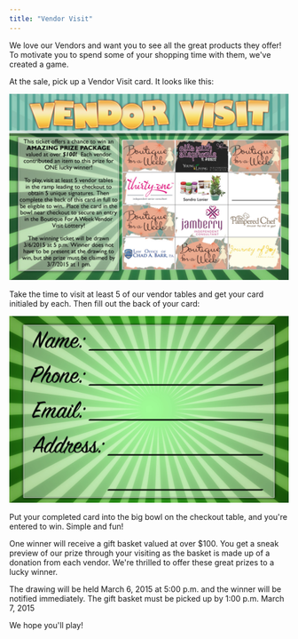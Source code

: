 ```yaml
---
title: "Vendor Visit"
---
```


We love our Vendors and want you to see all the great products they offer! To motivate you to spend some of your shopping time with them, we've created a game.

At the sale, pick up a Vendor Visit card. It looks like this:

![](/img/blog/VendorLottery_front_web.png)

Take the time to visit at least 5 of our vendor tables and get your card initialed by each. Then fill out the back of your card:

![](/img/blog/VendorLottery_back_web.jpg)

Put your completed card into the big bowl on the checkout table, and you're entered to win. Simple and fun!

One winner will receive a gift basket valued at over $100. You get a sneak preview of our prize through your visiting as the basket is made up of a donation from each vendor. We're thrilled to offer these great prizes to a lucky winner.

The drawing will be held March 6, 2015 at 5:00 p.m. and the winner will be notified immediately. The gift basket must be picked up by 1:00 p.m. March 7, 2015

We hope you'll play!
